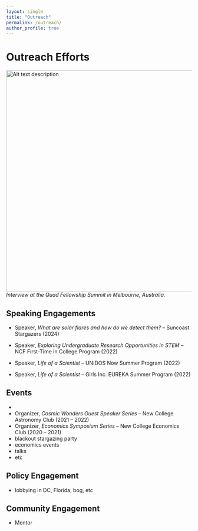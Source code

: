 ```yaml
---
layout: single
title: "Outreach"
permalink: /outreach/
author_profile: true
---
```


Outreach Efforts
======

<img src="/images/quad_fellowship_summit_interview.jpg" alt="Alt text description" width="600">
<br><em>Interview at the Quad Fellowship Summit in Melbourne, Australia.</em>

Speaking Engagements
------

* Speaker, *What are solar flares and how do we detect them?* – Suncoast Stargazers (2024)

* Speaker, *Exploring Undergraduate Research Opportunities in STEM* – NCF First-Time in College Program (2022)

* Speaker, *Life of a Scientist* – UNIDOS Now Summer Program (2022)

* Speaker, *Life of a Scientist* – Girls Inc. EUREKA Summer Program (2022)

Events
------
* 
* Organizer, *Cosmic Wonders Guest Speaker Series* – New College Astronomy Club (2021 – 2022)
* Organizer, *Economics Symposium Series* – New College Economics Club (2020 – 2021)
* blackout stargazing party
* economics events
* talks
* etc

Policy Engagement
------
* lobbying in DC, Florida, bog, etc

Community Engagement
------
* Mentor


